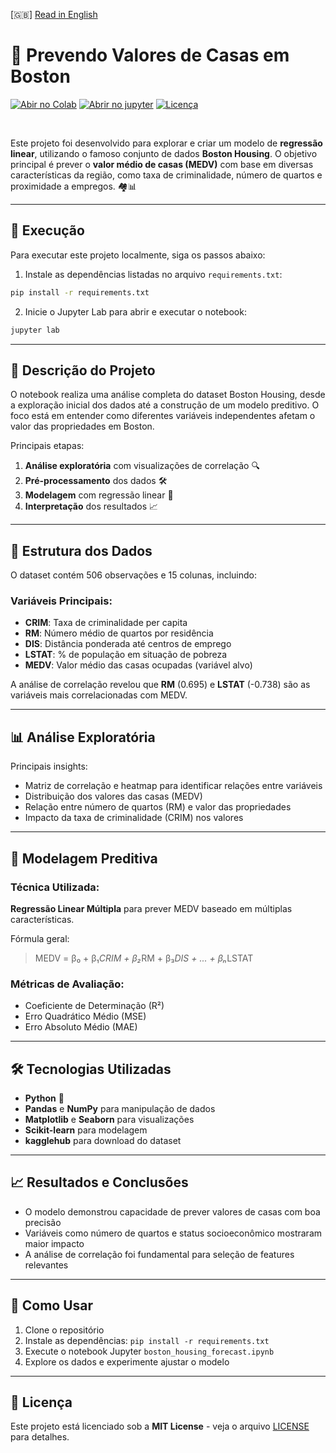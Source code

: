 [🇬🇧] [Read in English](README.md)

# 🏡 Prevendo Valores de Casas em Boston

[![Abir no Colab](https://colab.research.google.com/assets/colab-badge.svg)](https://colab.research.google.com/github/ericshantos/playground/blob/main/projects/product_value_forecast/product_value_forecast.ipynb)
[![Abrir no jupyter](https://img.shields.io/badge/Runs%20in-Jupyter-orange)](https://nbviewer.jupyter.org/github/ericshantos/playground/blob/main/projects/product_value_forecast/product_value_forecast.ipynb)
[![Licença](https://img.shields.io/badge/License-MIT-blue.svg)](https://opensource.org/licenses/MIT)

<br>

Este projeto foi desenvolvido para explorar e criar um modelo de **regressão linear**, utilizando o famoso conjunto de dados **Boston Housing**. O objetivo principal é prever o **valor médio de casas (MEDV)** com base em diversas características da região, como taxa de criminalidade, número de quartos e proximidade a empregos. 🏘️📊

---

## 🚀 Execução

Para executar este projeto localmente, siga os passos abaixo:

1. Instale as dependências listadas no arquivo `requirements.txt`:

```bash
pip install -r requirements.txt
```

2. Inicie o Jupyter Lab para abrir e executar o notebook:

```bash
jupyter lab
```
---

## 📝 Descrição do Projeto

O notebook realiza uma análise completa do dataset Boston Housing, desde a exploração inicial dos dados até a construção de um modelo preditivo. O foco está em entender como diferentes variáveis independentes afetam o valor das propriedades em Boston.

Principais etapas:
1. **Análise exploratória** com visualizações de correlação 🔍
2. **Pré-processamento** dos dados 🛠️
3. **Modelagem** com regressão linear 🧮
4. **Interpretação** dos resultados 📈

---

## 📂 Estrutura dos Dados

O dataset contém 506 observações e 15 colunas, incluindo:

### Variáveis Principais:
- **CRIM**: Taxa de criminalidade per capita
- **RM**: Número médio de quartos por residência
- **DIS**: Distância ponderada até centros de emprego
- **LSTAT**: % de população em situação de pobreza
- **MEDV**: Valor médio das casas ocupadas (variável alvo)

A análise de correlação revelou que **RM** (0.695) e **LSTAT** (-0.738) são as variáveis mais correlacionadas com MEDV.

---

## 📊 Análise Exploratória

Principais insights:
- Matriz de correlação e heatmap para identificar relações entre variáveis
- Distribuição dos valores das casas (MEDV)
- Relação entre número de quartos (RM) e valor das propriedades
- Impacto da taxa de criminalidade (CRIM) nos valores

---

## 🧠 Modelagem Preditiva

### Técnica Utilizada:
**Regressão Linear Múltipla** para prever MEDV baseado em múltiplas características.

Fórmula geral:
> MEDV = β₀ + β₁*CRIM + β₂*RM + β₃*DIS + ... + βₙ*LSTAT

### Métricas de Avaliação:
- Coeficiente de Determinação (R²)
- Erro Quadrático Médio (MSE)
- Erro Absoluto Médio (MAE)

---

## 🛠️ Tecnologias Utilizadas

- **Python** 🐍
- **Pandas** e **NumPy** para manipulação de dados
- **Matplotlib** e **Seaborn** para visualizações
- **Scikit-learn** para modelagem
- **kagglehub** para download do dataset

---

## 📈 Resultados e Conclusões

- O modelo demonstrou capacidade de prever valores de casas com boa precisão
- Variáveis como número de quartos e status socioeconômico mostraram maior impacto
- A análise de correlação foi fundamental para seleção de features relevantes

---

## 🚀 Como Usar

1. Clone o repositório
2. Instale as dependências: `pip install -r requirements.txt`
3. Execute o notebook Jupyter `boston_housing_forecast.ipynb`
4. Explore os dados e experimente ajustar o modelo

---

## 📜 Licença

Este projeto está licenciado sob a **MIT License** - veja o arquivo [LICENSE](https://opensource.org/licenses/MIT) para detalhes.

